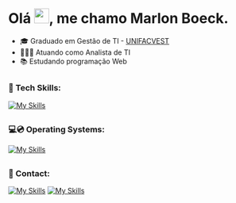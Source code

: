 <h1 align="left">Olá <img src="https://raw.githubusercontent.com/kaueMarques/kaueMarques/master/hi.gif" height="30px">, me chamo Marlon Boeck.</h1>

- 🎓 Graduado em Gestão de TI - [UNIFACVEST](https://www.unifacvest.edu.br/)
- 👨🏻‍💻 Atuando como Analista de TI
- 📚 Estudando programação Web

##

### 🚀 Tech Skills:
[![My Skills](https://skillicons.dev/icons?i=js,html,css,vscode,bash,git,github,notion&perline=5)](https://skillicons.dev)

##

### 💻💿 Operating Systems:
[![My Skills](https://skillicons.dev/icons?i=windows,linux,ubuntu,mint,debian&perline=5)](https://skillicons.dev)

##

### 📧 Contact:
  
[![My Skills](https://skillicons.dev/icons?i=linkedin)](https://www.linkedin.com/in/marlon-boeck)
[![My Skills](https://skillicons.dev/icons?i=gmail)](mailto:marlonfbv@gmail.com)

<!---
- 👋 Hi, I’m @marlonboeck
- 👀 I’m interested in ...
- 🌱 I’m currently learning ...
- 💞️ I’m looking to collaborate on ...
- 📫 How to reach me ...
- 😄 Pronouns: ...
- ⚡ Fun fact: ...


marlonboeck/marlonboeck is a ✨ special ✨ repository because its `README.md` (this file) appears on your GitHub profile.
You can click the Preview link to take a look at your changes.
--->
